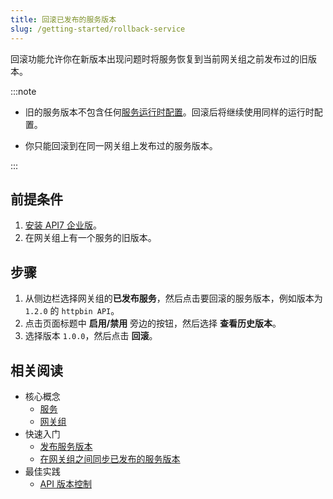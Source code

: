 ```yaml
---
title: 回滚已发布的服务版本
slug: /getting-started/rollback-service
---
```


回滚功能允许你在新版本出现问题时将服务恢复到当前网关组之前发布过的旧版本。

:::note

* 旧的服务版本不包含任何[服务运行时配置](../key-concepts/services.md#service-runtime-configurations)。回滚后将继续使用同样的运行时配置。

* 你只能回滚到在同一网关组上发布过的服务版本。

:::

## 前提条件

1. [安装 API7 企业版](./install-api7-ee.md)。
2. 在网关组上有一个服务的旧版本。

## 步骤

1. 从侧边栏选择网关组的**已发布服务**，然后点击要回滚的服务版本，例如版本为 `1.2.0` 的 `httpbin API`。
2. 点击页面标题中 **启用/禁用** 旁边的按钮，然后选择 **查看历史版本**。
3. 选择版本 `1.0.0`，然后点击 **回滚**。

## 相关阅读

- 核心概念
  - [服务](../key-concepts/services.md)
  - [网关组](../key-concepts/gateway-groups.md)
- 快速入门
  - [发布服务版本](publish-service.md)
  - [在网关组之间同步已发布的服务版本](sync-service.md)
- 最佳实践
  - [API 版本控制](../best-practices/api-version-control.md)
